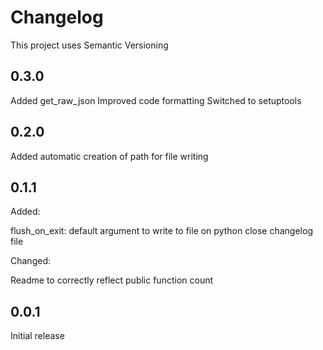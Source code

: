 # Changelog

This project uses Semantic Versioning

## 0.3.0

Added get_raw_json
Improved code formatting
Switched to setuptools

## 0.2.0

Added automatic creation of path for file writing

## 0.1.1

Added:

flush_on_exit: default argument to write to file on python close
changelog file

Changed:

Readme to correctly reflect public function count

## 0.0.1

Initial release
